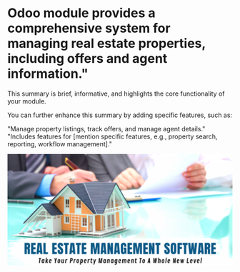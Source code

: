 #  Odoo module provides a comprehensive system for managing real estate properties, including offers and agent information."

This summary is brief, informative, and highlights the core functionality of your module.

You can further enhance this summary by adding specific features, such as:

"Manage property listings, track offers, and manage agent details."
"Includes features for [mention specific features, e.g., property search, reporting, workflow management]."

![](https://github.com/AbdulrahmanElsharef/odoo_Real_Estate/blob/main/app_image/home.PNG)
